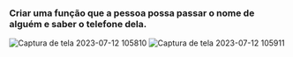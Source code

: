 ### Criar uma função que a pessoa possa passar o nome de alguém e saber o telefone dela.

![Captura de tela 2023-07-12 105810](https://github.com/WilliamWarmling/Portfolio/assets/102593872/6568cd84-17a5-4307-b455-d406f68cad96)
![Captura de tela 2023-07-12 105911](https://github.com/WilliamWarmling/Portfolio/assets/102593872/bc290f0f-bd3a-4167-a564-b5a33d0a1aea)
